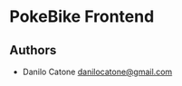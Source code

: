 # PokeBike Frontend

## Authors

- Danilo Catone [danilocatone@gmail.com](mailto://danilocatone@gmail.com)
